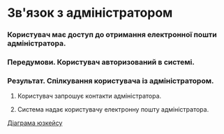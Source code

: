 # Зв'язок з адміністратором

### Користувач має доступ до отримання електронної пошти адміністратора.

### Передумови. Користувач авторизований в системі.

### Результат. Спілкування користувача із адміністратором.

1. Користувач запрошує контакти адміністратора.

2. Система надає користувачу електронну пошту адміністратора.

[Діаграма юзкейсу](https://github.com/KPI-IP94-Database/Team2/tree/master/Doc/UMLdiagrams/scenarios/user/Diagrams/UC3.png)
